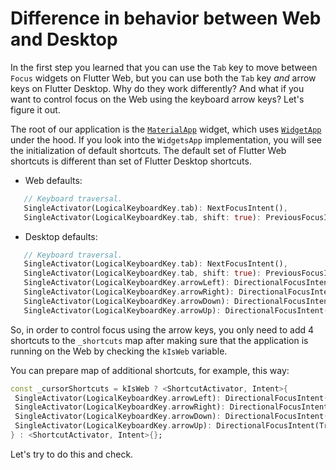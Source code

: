 # Difference in behavior between Web and Desktop

In the first step you learned that you can use the `Tab` key to move between `Focus` widgets on Flutter Web, but you can use both the `Tab` key _and_ arrow keys on Flutter Desktop. Why do they work differently? And what if you want to control focus on the Web using the keyboard arrow keys? Let's figure it out.

The root of our application is the [`MaterialApp`](https://api.flutter.dev/flutter/material/MaterialApp-class.html) widget, which uses [`WidgetApp`](https://api.flutter.dev/flutter/widgets/WidgetsApp-class.html) under the hood. If you look into the `WidgetsApp` implementation, you will see the initialization of default shortcuts. The default set of Flutter Web shortcuts is different than set of Flutter Desktop shortcuts.
* Web defaults:
```dart
   // Keyboard traversal.
   SingleActivator(LogicalKeyboardKey.tab): NextFocusIntent(),
   SingleActivator(LogicalKeyboardKey.tab, shift: true): PreviousFocusIntent(),
```

* Desktop defaults:
```dart
   // Keyboard traversal.
   SingleActivator(LogicalKeyboardKey.tab): NextFocusIntent(),
   SingleActivator(LogicalKeyboardKey.tab, shift: true): PreviousFocusIntent(),
   SingleActivator(LogicalKeyboardKey.arrowLeft): DirectionalFocusIntent(TraversalDirection.left),
   SingleActivator(LogicalKeyboardKey.arrowRight): DirectionalFocusIntent(TraversalDirection.right),
   SingleActivator(LogicalKeyboardKey.arrowDown): DirectionalFocusIntent(TraversalDirection.down),
   SingleActivator(LogicalKeyboardKey.arrowUp): DirectionalFocusIntent(TraversalDirection.up),
```

So, in order to control focus using the arrow keys, you only need to add 4 shortcuts to the `_shortcuts` map after making sure that the application is running on the Web by checking the `kIsWeb` variable.

You can prepare map of additional shortcuts, for example, this way:
```dart
const _cursorShortcuts = kIsWeb ? <ShortcutActivator, Intent>{
 SingleActivator(LogicalKeyboardKey.arrowLeft): DirectionalFocusIntent(TraversalDirection.left),
 SingleActivator(LogicalKeyboardKey.arrowRight): DirectionalFocusIntent(TraversalDirection.right),
 SingleActivator(LogicalKeyboardKey.arrowDown): DirectionalFocusIntent(TraversalDirection.down),
 SingleActivator(LogicalKeyboardKey.arrowUp): DirectionalFocusIntent(TraversalDirection.up),
} : <ShortcutActivator, Intent>{};
```

Let's try to do this and cheсk.
